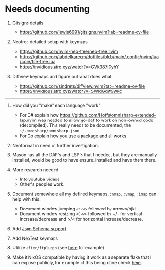 # Needs documenting

1. Gitsigns details 
    - https://github.com/lewis6991/gitsigns.nvim?tab=readme-ov-file

2. Neotree detailed setup with keymaps
    - https://github.com/nvim-neo-tree/neo-tree.nvim
    - https://github.com/iabdelkareem/dotfiles/blob/main/.config/nvim/lua/core/file-tree.lua
    - https://invidious.atro.xyz/watch?v=GVk387iCyhY

3. Diffview keymaps and figure out what does what
    - https://github.com/sindrets/diffview.nvim?tab=readme-ov-file
    - https://invidious.atro.xyz/watch?v=SWldGqw9wkc


--- 
1. How did you "make" each language "work"
    - For C# explain how https://github.com/Hoffs/omnisharp-extended-lsp.nvim was needed to allow go-def to work on non-owned code (decompiled). This really needs to be documented, the `~/.omnisharp/omnisharp.json`
    - For Go explain how you use a package and all works

2. Neoformat in need of further investigation.

3. Mason has all the DAP's and LSP's that I needed, but they are manually installed, would be good to have ensure_installed and have them there.

4. More research needed
    - Into youtube videos
    - Other's peoples work. 

5. Document somewhere all my defined keymaps, `:nmap`, `:vmap`, `:imap` can help with this. 
    - Document window jumping `<C-w>` followed by arrows/hjkl.
    - Document window resizing `<C-w>` followed by +/- for vertical increase/decrease and >/< for horizontal increase/decrease.

6. Add [Json Schema support](https://www.arthurkoziel.com/json-schemas-in-neovim/).

7. Add [NeoTest](https://github.com/nvim-neotest/neotest) keymaps

8. Utilize `after/ftplugin` (see [here](https://github.com/garcia5/dotfiles/tree/master/files/nvim) for example)

9. Make it NixOS compatible by having it work as a separate flake that I can expose publicly, for example of this being done check [here](https://github.com/ayamir/nvimdots?tab=readme-ov-file).
